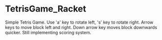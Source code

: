 # TetrisGame_Racket
Simple Tetris Game.
Use 'a' key to rotate left, 's' key to rotate right.
Arrow keys to move block left and right.
Down arrow key moves block downwards quicker.
Still implementing scoring system.
